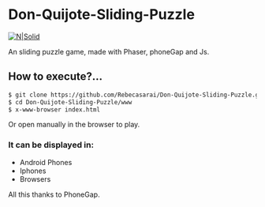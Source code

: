 # Don-Quijote-Sliding-Puzzle

[![N|Solid](https://d13yacurqjgara.cloudfront.net/users/158441/screenshots/2568113/800x600.jpg)](https://d13yacurqjgara.cloudfront.net/users/158441/screenshots/2568113/800x600.jpg)


An sliding puzzle game, made with Phaser, phoneGap and Js.

## How to execute?...
```sh
$ git clone https://github.com/Rebecasarai/Don-Quijote-Sliding-Puzzle.git
$ cd Don-Quijote-Sliding-Puzzle/www
$ x-www-browser index.html
```

Or open manually in the browser to play.

### It can be displayed in:

 - Android Phones
 - Iphones
 - Browsers
 
All this thanks to PhoneGap.

